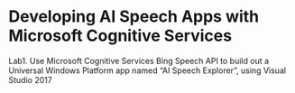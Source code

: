 # Developing AI Speech Apps with Microsoft Cognitive Services
Lab1. Use Microsoft Cognitive Services Bing Speech API to build out a Universal Windows Platform app named “AI Speech Explorer”, using Visual Studio 2017
